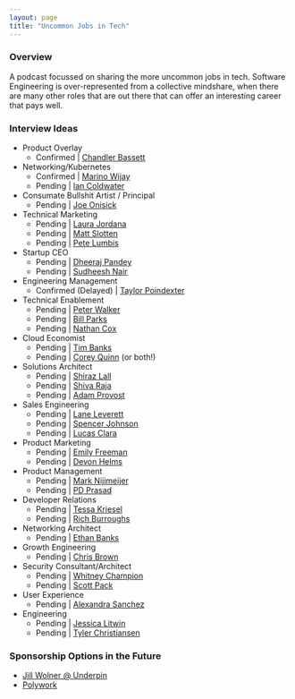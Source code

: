 ```yaml
---
layout: page
title: "Uncommon Jobs in Tech"
---
```


### Overview

A podcast focussed on sharing the more uncommon jobs in tech. Software Engineering is over-represented from a collective mindshare, when there are many other roles that are out there that can offer an interesting career that pays well.

### Interview Ideas

* Product Overlay
    - Confirmed | [Chandler Bassett](https://twitter.com/WhiskiedGinger)
* Networking/Kubernetes
    - Confirmed | [Marino Wijay](https://twitter.com/marino)
    - Pending | [Ian Coldwater](https://twitter.com/IanColdwater)
* Consumate Bullshit Artist / Principal
    - Pending | [Joe Onisick](https://twitter.com/JoeOnisick)
* Technical Marketing
    - Pending | [Laura Jordana](https://twitter.com/laurajordana22)
    - Pending | [Matt Slotten](https://twitter.com/matt5lot10)
    - Pending | [Pete Lumbis](https://twitter.com/PeteCCDE)
* Startup CEO
    - Pending | [Dheeraj Pandey](https://twitter.com/dheeraj)
    - Pending | [Sudheesh Nair](https://twitter.com/sudheenair)
* Engineering Management
    - Confirmed (Delayed) | [Taylor Poindexter](https://twitter.com/engineering_bae)
* Technical Enablement
    - Pending | [Peter Walker](https://twitter.com/vPeteWalker)
    - Pending | [Bill Parks](https://twitter.com/WilliamMParks)
    - Pending | [Nathan Cox](https://www.linkedin.com/in/nathancox)
* Cloud Economist
    - Pending | [Tim Banks](https://twitter.com/elchefe)
    - Pending | [Corey Quinn](https://twitter.com/QuinnyPig) (or both!)
* Solutions Architect
    - Pending | [Shiraz Lall](https://twitter.com/ShirazLall)
    - Pending | [Shiva Raja](https://www.linkedin.com/in/shiva-r-57330093/)
    - Pending | [Adam Provost](https://www.linkedin.com/in/ampnh603/)
* Sales Engineering
    - Pending | [Lane Leverett](https://twitter.com/wolfbrthr)
    - Pending | [Spencer Johnson](https://www.linkedin.com/in/spencer-johnson-743a389/)
    - Pending | [Lucas Clara](https://www.linkedin.com/in/lucasclara)
* Product Marketing
    - Pending | [Emily Freeman](https://twitter.com/editingemily)
    - Pending | [Devon Helms](https://www.linkedin.com/in/devon-helms-3061b86/)
* Product Management
    - Pending | [Mark Nijimeijer](https://www.linkedin.com/in/marknijmeijer/)
    - Pending | [PD Prasad](https://www.linkedin.com/in/priyadarshiprasad/)
* Developer Relations
    - Pending | [Tessa Kriesel](https://twitter.com/tessak22)
    - Pending | [Rich Burroughs](https://twitter.com/richburroughs)
* Networking Architect
    - Pending | [Ethan Banks](https://www.linkedin.com/in/ethanbanks/)
* Growth Engineering
    - Pending | [Chris Brown](https://www.linkedin.com/in/rtpchris)
* Security Consultant/Architect
    - Pending | [Whitney Champion](https://twitter.com/shortxstack)
    - Pending | [Scott Pack](https://twitter.com/packscott)
* User Experience
    - Pending | [Alexandra Sanchez](https://www.linkedin.com/in/alexandra-sanchez/)
* Engineering
    - Pending | [Jessica Litwin](https://twitter.com/press5)
    - Pending | [Tyler Christiansen](https://twitter.com/supertylerc)
    
### Sponsorship Options in the Future

* [Jill Wolner @ Underpin](Underpin.company)
* [Polywork](https://polywork.com) 
